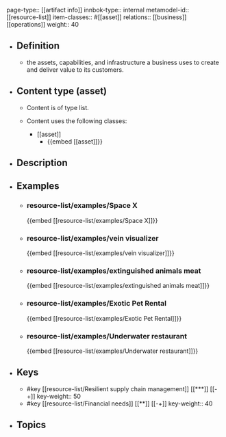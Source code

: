 page-type:: [[artifact info]]
innbok-type:: internal
metamodel-id:: [[resource-list]]
item-classes:: #[[asset]]
relations:: [[business]] [[operations]]
weight:: 40

- ## Definition
  - the assets, capabilities, and infrastructure a business uses to create and deliver value to its customers.
- ## Content type (asset)
  - Content is of type list.
  
  - Content uses the following classes:
    - [[asset]]
      - {{embed [[asset]]}}
  
- ## Description
- ## Examples
  - ### resource-list/examples/Space X
    {{embed [[resource-list/examples/Space X]]}}
  - ### resource-list/examples/vein visualizer
    {{embed [[resource-list/examples/vein visualizer]]}}
  - ### resource-list/examples/extinguished animals meat
    {{embed [[resource-list/examples/extinguished animals meat]]}}
  - ### resource-list/examples/Exotic Pet Rental
    {{embed [[resource-list/examples/Exotic Pet Rental]]}}
  - ### resource-list/examples/Underwater restaurant
    {{embed [[resource-list/examples/Underwater restaurant]]}}
  
- ## Keys
  - #key [[resource-list/Resilient supply chain management]] [[***]] [[-+]]
    key-weight:: 50
  - #key [[resource-list/Financial needs]] [[**]] [[-+]]
    key-weight:: 40
- ## Topics
  

